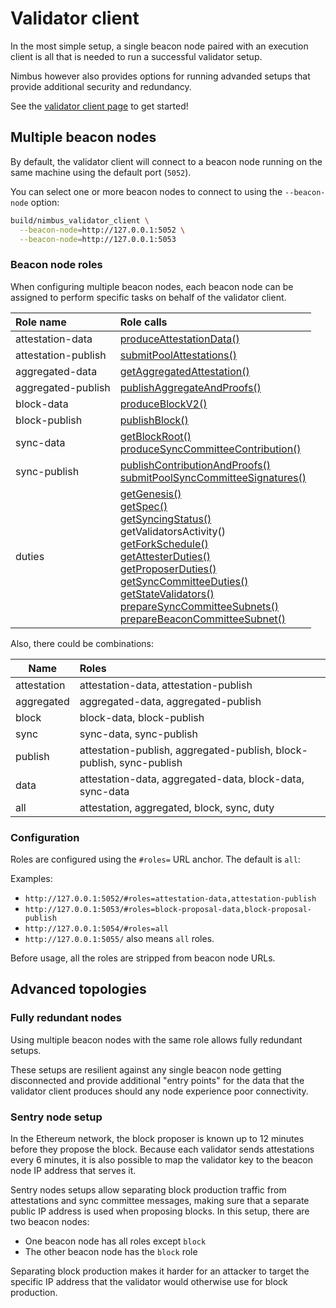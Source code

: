 # Validator client

In the most simple setup, a single beacon node paired with an execution client is all that is needed to run a successful validator setup.

Nimbus however also provides options for running advanded setups that provide additional security and redundancy.

See the [validator client page](./validator-client.md) to get started!

## Multiple beacon nodes

By default, the validator client will connect to a beacon node running on the same machine using the default port (`5052`).

You can select one or more beacon nodes to connect to using the `--beacon-node` option:

```sh
build/nimbus_validator_client \
  --beacon-node=http://127.0.0.1:5052 \
  --beacon-node=http://127.0.0.1:5053
```

### Beacon node roles

When configuring multiple beacon nodes, each beacon node can be assigned to perform specific tasks on behalf of the validator client.

| Role name           | Role calls                                                                                                                                                                                                                                                                                                                                                                                                                                                                                                                                                                                                                                                                                                                                                                                                                                                                                                                                                                                                             |
|:------------------- |:---------------------------------------------------------------------------------------------------------------------------------------------------------------------------------------------------------------------------------------------------------------------------------------------------------------------------------------------------------------------------------------------------------------------------------------------------------------------------------------------------------------------------------------------------------------------------------------------------------------------------------------------------------------------------------------------------------------------------------------------------------------------------------------------------------------------------------------------------------------------------------------------------------------------------------------------------------------------------------------------------------------------- |
| attestation-data    | [produceAttestationData()](https://ethereum.github.io/beacon-APIs/#/Validator/produceAttestationData)                                                                                                                                                                                                                                                                                                                                                                                                                                                                                                                                                                                                                                                                                                                                                                                                                                                                                                                  |
| attestation-publish | [submitPoolAttestations()](https://ethereum.github.io/beacon-APIs/#/Beacon/submitPoolAttestations)                                                                                                                                                                                                                                                                                                                                                                                                                                                                                                                                                                                                                                                                                                                                                                                                                                                                                                                     |     |
| aggregated-data     | [getAggregatedAttestation()](https://ethereum.github.io/beacon-APIs/#/Validator/getAggregatedAttestation)                                                                                                                                                                                                                                                                                                                                                                                                                                                                                                                                                                                                                                                                                                                                                                                                                                                                                                              |
| aggregated-publish  | [publishAggregateAndProofs()](https://ethereum.github.io/beacon-APIs/#/Validator/publishAggregateAndProofs)                                                                                                                                                                                                                                                                                                                                                                                                                                                                                                                                                                                                                                                                                                                                                                                                                                                                                                            |
| block-data          | [produceBlockV2()](https://ethereum.github.io/beacon-APIs/#/Validator/produceBlockV2)                                                                                                                                                                                                                                                                                                                                                                                                                                                                                                                                                                                                                                                                                                                                                                                                                                                                                                                                  |     |
| block-publish       | [publishBlock()](https://ethereum.github.io/beacon-APIs/#/Beacon/publishBlock)                                                                                                                                                                                                                                                                                                                                                                                                                                                                                                                                                                                                                                                                                                                                                                                                                                                                                                                                         |
| sync-data           | [getBlockRoot()](https://ethereum.github.io/beacon-APIs/#/Beacon/getBlockRoot)</br>[produceSyncCommitteeContribution()](https://ethereum.github.io/beacon-APIs/#/Validator/produceSyncCommitteeContribution)                                                                                                                                                                                                                                                                                                                                                                                                                                                                                                                                                                                                                                                                                                                                                                                                           |     |
| sync-publish        | [publishContributionAndProofs()](https://ethereum.github.io/beacon-APIs/#/Validator/publishContributionAndProofs) <br/> [submitPoolSyncCommitteeSignatures()](https://ethereum.github.io/beacon-APIs/#/Beacon/submitPoolSyncCommitteeSignatures)                                                                                                                                                                                                                                                                                                                                                                                                                                                                                                                                                                                                                                                                                                                                                                       |
| duties              | [getGenesis()](https://ethereum.github.io/beacon-APIs/#/Beacon/getGenesis)<br/>[getSpec()](https://ethereum.github.io/beacon-APIs/#/Config/getSpec)<br/> [getSyncingStatus()](https://ethereum.github.io/beacon-APIs/#/Node/getSyncingStatus)<br/>getValidatorsActivity()<br/>[getForkSchedule()](https://ethereum.github.io/beacon-APIs/#/Config/getForkSchedule)<br/>[getAttesterDuties()](https://ethereum.github.io/beacon-APIs/#/Validator/getAttesterDuties)<br/>[getProposerDuties()](https://ethereum.github.io/beacon-APIs/#/Validator/getProposerDuties)<br/>[getSyncCommitteeDuties()](https://ethereum.github.io/beacon-APIs/#/Validator/getSyncCommitteeDuties)<br/> [getStateValidators()](https://ethereum.github.io/beacon-APIs/#/Beacon/getStateValidators)<br/>[prepareSyncCommitteeSubnets()](https://ethereum.github.io/beacon-APIs/#/Validator/prepareSyncCommitteeSubnets)<br/>[prepareBeaconCommitteeSubnet()](https://ethereum.github.io/beacon-APIs/#/Validator/prepareBeaconCommitteeSubnet) |

Also, there could be combinations:

| Name        | Roles                                                                |
| ----------- |:-------------------------------------------------------------------- |
| attestation | attestation-data, attestation-publish                                |
| aggregated  | aggregated-data, aggregated-publish                                  |
| block       | block-data, block-publish                                            |
| sync        | sync-data, sync-publish                                              |
| publish     | attestation-publish, aggregated-publish, block-publish, sync-publish |
| data        | attestation-data, aggregated-data, block-data, sync-data             |
| all         | attestation, aggregated, block, sync, duty                           |

### Configuration

Roles are configured using the `#roles=` URL anchor.
The default is `all`:

Examples:

- `http://127.0.0.1:5052/#roles=attestation-data,attestation-publish`
- `http://127.0.0.1:5053/#roles=block-proposal-data,block-proposal-publish`
- `http://127.0.0.1:5054/#roles=all`
- `http://127.0.0.1:5055/` also means `all` roles.

Before usage, all the roles are stripped from beacon node URLs.

## Advanced topologies

### Fully redundant nodes

Using multiple beacon nodes with the same role allows fully redundant setups.

These setups are resilient against any single beacon node getting disconnected and provide additional "entry points" for the data that the validator client produces should any node experience poor connectivity.

### Sentry node setup

In the Ethereum network, the block proposer is known up to 12 minutes before they propose the block.
Because each validator sends attestations every 6 minutes, it is also possible to map the validator key to the beacon node IP address that serves it.

Sentry nodes setups allow separating block production traffic from attestations and sync committee messages, making sure that a separate public IP address is used when proposing blocks.
In this setup, there are two beacon nodes:

* One beacon node has all roles except `block`
* The other beacon node has the `block` role

Separating block production makes it harder for an attacker to target the specific IP address that the validator would otherwise use for block production.
